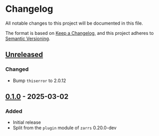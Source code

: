 # Changelog

All notable changes to this project will be documented in this file.

The format is based on [Keep a Changelog](https://keepachangelog.com/en/1.0.0/),
and this project adheres to [Semantic Versioning](https://semver.org/spec/v2.0.0.html).

## [Unreleased]

### Changed
- Bump `thiserror` to 2.0.12

## [0.1.0] - 2025-03-02

### Added
 - Initial release
 - Split from the `plugin` module of `zarrs` 0.20.0-dev

[unreleased]: https://github.com/LDeakin/zarrs/compare/zarrs_plugin-v0.1.0...HEAD
[0.1.0]: https://github.com/LDeakin/zarrs/releases/tag/zarrs_plugin-v0.1.0
